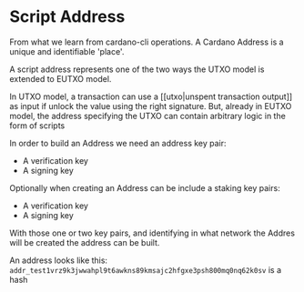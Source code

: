 # Script Address


From what we learn from cardano-cli operations. A Cardano Address is a unique and identifiable 'place'.

A script address represents one of the two ways the UTXO model is extended to EUTXO model.

In UTXO model, a transaction can use a [[utxo|unspent transaction output]] as input if unlock the value using the right signature.
But, already in EUTXO model, the address specifying the UTXO can contain arbitrary logic in the form of scripts

In order to build an Address we need an address key pair:
- A verification key
- A signing key

Optionally when creating an Address can be include a staking key pairs:
- A verification key
- A signing key

With those one or two key pairs, and identifying in what network the Addres will be created the address can be built.

An address looks like this: 
`addr_test1vrz9k3jwwahpl9t6awkns89kmsajc2hfgxe3psh800mq0nq62k0sv`
is a hash